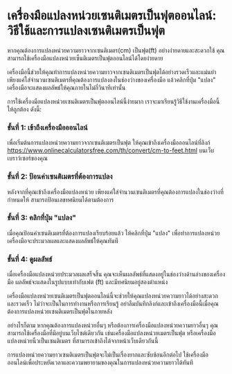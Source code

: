 เครื่องมือแปลงหน่วยเซนติเมตรเป็นฟุตออนไลน์: วิธีใช้และการแปลงเซนติเมตรเป็นฟุต
=============================================================================

หากคุณต้องการแปลงหน่วยความยาวจากเซนติเมตร(cm) เป็นฟุต(ft) อย่างง่ายดายและสะดวกใช้ คุณสามารถใช้เครื่องมือแปลงหน่วยเซ็นติเมตรเป็นฟุตออนไลน์ได้โดยง่ายดาย

เครื่องมือนี้ช่วยให้คุณทำการแปลงหน่วยความยาวจากเซนติเมตรเป็นฟุตได้อย่างรวดเร็วและแม่นยำ เพียงแค่ใส่จำนวนเซนติเมตรที่คุณต้องการแปลงลงในช่องว่างของเครื่องมือ แล้วคลิกที่ปุ่ม "แปลง" เครื่องมือจะแสดงผลลัพธ์ให้คุณภายในไม่กี่วินาทีเท่านั้น

การใช้เครื่องมือแปลงหน่วยเซนติเมตรเป็นฟุตออนไลน์นี้ง่ายมาก เราจะมาเรียนรู้วิธีใช้งานเครื่องมือนี้ให้ถูกต้อง ดังนี้:

### ขั้นที่ 1: เข้าถึงเครื่องมือออนไลน์

เพื่อเริ่มต้นการแปลงหน่วยความยาวจากเซนติเมตรเป็นฟุต ให้คุณเข้าถึงเครื่องมือออนไลน์ที่ลิงก์ <https://www.onlinecalculatorsfree.com/th/convert/cm-to-feet.html> บนเว็บเบราว์เซอร์ของคุณ

### ขั้นที่ 2: ป้อนค่าเซนติเมตรที่ต้องการแปลง

หลังจากที่คุณเข้าถึงเครื่องมือแปลงหน่วย เพียงแค่ใส่จำนวนเซนติเมตรที่คุณต้องการแปลงในช่องว่างที่กำหนดให้ สามารถป้อนเลขทศนิยมได้ตามต้องการ

### ขั้นที่ 3: คลิกที่ปุ่ม "แปลง"

เมื่อคุณป้อนค่าเซนติเมตรที่ต้องการแปลงเรียบร้อยแล้ว ให้คลิกที่ปุ่ม "แปลง" เพื่อทำการแปลงหน่วย เครื่องมือจะประมวลผลและแสดงผลลัพธ์ให้คุณทันที

### ขั้นที่ 4: ดูผลลัพธ์

เมื่อเครื่องมือแปลงหน่วยประมวลผลเสร็จสิ้น คุณจะเห็นผลลัพธ์ที่แสดงอยู่ในช่องว่างด้านล่างของเครื่องมือ ผลลัพธ์จะแสดงในรูปแบบเท่ากับเฟต (ft) และมีทศนิยมอยู่สองตำแหน่ง

เครื่องมือแปลงหน่วยเซนติเมตรเป็นฟุตออนไลน์นี้จะช่วยให้คุณแปลงหน่วยความยาวได้อย่างสะดวกและรวดเร็ว ไม่ว่าจะเป็นในการทำงานหรือการเรียนรู้ อย่าลืมบันทึกลิงก์และเข้าถึงเครื่องมือนี้เมื่อคุณต้องการแปลงหน่วยเซนติเมตรเป็นฟุตในภายหลัง

อย่างไรก็ตาม หากคุณต้องการแปลงหน่วยอื่นๆ หรือต้องการเครื่องมือแปลงหน่วยความยาวอื่นๆ คุณสามารถใช้เครื่องมือที่มีอยู่บนเว็บไซต์เดียวกัน เช่นเครื่องมือแปลงหน่วยเมตรเป็นฟุต หรือเครื่องมือแปลงหน่วยนิ้วเป็นเซนติเมตร ที่สามารถเข้าถึงได้จากหน้าเว็บเดียวกันนี้

การแปลงหน่วยความยาวเซนติเมตรเป็นฟุตจะไม่เป็นเรื่องยากและซับซ้อนอีกต่อไป ใช้เครื่องมือออนไลน์เพื่อประหยัดเวลาและความพยายามของคุณในการแปลงหน่วยความยาวได้ทันที
